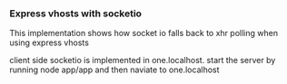 ### Express vhosts with socketio

This implementation shows how socket io falls back to xhr polling when using express vhosts

client side socketio is implemented in one.localhost.  start the server by running node app/app and then naviate to one.localhost